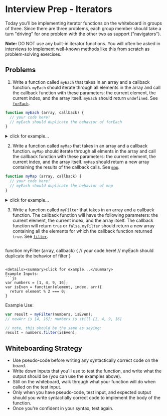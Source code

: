 # Interview Prep - Iterators

Today you'll be implementing iterator functions on the whiteboard in groups of three. Since there are three problems, each group member should take a turn "driving" for one problem with the other two as support ("navigators").

**Note:** DO NOT use any built-in iterator functions. You will often be asked in interviews to implement well-known methods like this from scratch as problem-solving exercises.

## Problems

1. Write a function called `myEach` that takes in an array and a callback function. `myEach` should iterate through all elements in the array and call the callback function with these parameters: the current element, the current index, and the array itself. `myEach` should return `undefined`. See [`forEach`](https://developer.mozilla.org/en-US/docs/Web/JavaScript/Reference/Global_Objects/Array/forEach).

  ```js
  function myEach (array, callback) {
    // your code here!
    // myEach should duplicate the behavior of forEach
  }
  ```
  
  <details><summary>click for example...</summary>
  Example Inputs:
  ```js
  var words = ['apple', 'banana', 'cherry'];
  var logAsList = function(element, index, arr){
    console.log(index + '. ' + element);
  }
  ```

  Example Use:
  ```js
  myEach(words, logAsList);
  // console.logs:
    // 1. apple
    // 2. banana
    // 3. cherry
    
  // note, this should be the same as calling
  words.forEach(logAsList);
  ```
  </details>

2. Write a function called `myMap` that takes in an array and a callback function. `myMap` should iterate through all elments in the array and call the callback function with these parameters: the current element, the current index, and the array itself. `myMap` should return a new array containing the results of the callback calls. See [`map`](https://developer.mozilla.org/en-US/docs/Web/JavaScript/Reference/Global_Objects/Array/map).

  ```js
  function myMap (array, callback) {
    // your code here!
    // myEach should duplicate the behavior of map
  }
  ```

  <details><summary>click for example...</summary>
  Example Inputs:
  ```js
  var numbers = [1, 4, 9];
  var timesTwo = function(element, index, arr){
    return element*2;
  }
  ```

  Example Use:
  ```js
  var result = myMap(numbers, timesTwo);
  // result is [2, 8, 18]; numbers is still [1, 4, 9]
  
  // note, this should be the same as saying:
  result = numbers.map(timesTwo);
  ```
  </details>

3. Write a function called `myFilter` that takes in an array and a callback function. The callback function will have the following parameters: the current element, the current index, and the array itself. The callback function will return `true` or `false`. `myFilter` should return a new array containing all the elements for which the callback function returned `true`. See [`filter`](https://developer.mozilla.org/en-US/docs/Web/JavaScript/Reference/Global_Objects/Array/filter).

    ```js
  function myFilter (array, callback) {
    // your code here!
    // myEach should duplicate the behavior of filter
  }
  ```

  <details><summary>click for example...</summary>
  Example Inputs:
  ```js
  var numbers = [1, 4, 9, 16];
  var isEven = function(element, index, arr){
    return element % 2 === 0;
  }
  ```

  Example Use:
  ```js
  var result = myFilter(numbers, isEven);
  // newArr is [4, 16]; numbers is still [1, 4, 9, 16]
  
  // note, this should be the same as saying:
  result = numbers.filter(isEven);
  ```
  </details>

## Whiteboarding Strategy

* Use pseudo-code before writing any syntactically correct code on the board.
* Write down inputs that you'll use to test the function, and write what the output should be (you can use the examples above).
* Still on the whiteboard, walk through what your function will do when called on the test input.  
* Only when you have pseudo-code, test input, and expected output should you write syntactially correct code to implement the body of the function.  
* Once you're confident in your syntax, test again. 
